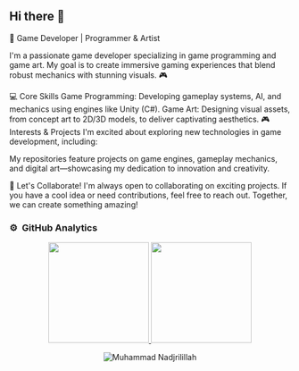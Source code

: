## Hi there 👋


👾 Game Developer | Programmer & Artist

I'm a passionate game developer specializing in game programming and game art. My goal is to create immersive gaming experiences that blend robust mechanics with stunning visuals. 🎮

💻 Core Skills
Game Programming: Developing gameplay systems, AI, and mechanics using engines like Unity (C#).
Game Art: Designing visual assets, from concept art to 2D/3D models, to deliver captivating aesthetics.
🎮 Interests & Projects
I'm excited about exploring new technologies in game development, including:


My repositories feature projects on game engines, gameplay mechanics, and digital art—showcasing my dedication to innovation and creativity.

🌟 Let's Collaborate!
I'm always open to collaborating on exciting projects. If you have a cool idea or need contributions, feel free to reach out. Together, we can create something amazing!
<!--
**Nadjrilillah/nadjrilillah** is a ✨ _special_ ✨ repository because its `README.md` (this file) appears on your GitHub profile.

Here are some ideas to get you started:

- 🔭 I’m currently working on ...
- 🌱 I’m currently learning ...
- 👯 I’m looking to collaborate on ...
- 🤔 I’m looking for help with ...
- 💬 Ask me about ...
- 📫 How to reach me: ...
- 😄 Pronouns: ...
- ⚡ Fun fact: ...
-->
### ⚙️ &nbsp;GitHub Analytics

<p align="center">
<a href="https://github.com/Nadjrilillah">
  <img height="180em" src="https://github-readme-stats-eight-theta.vercel.app/api?username=Nadjrilillah&show_icons=true&theme=algolia&include_all_commits=true&count_private=true"/>
  <img height="180em" src="https://github-readme-stats-eight-theta.vercel.app/api/top-langs/?username=nadjrilillah&layout=compact&langs_count=8&theme=algolia"/>
</a>
</p>

<p align="center">
  <img align="center" src="https://github-readme-streak-stats.herokuapp.com/?user=nadjrilillah&theme=algolia" alt="Muhammad Nadjrilillah" />
</p>


